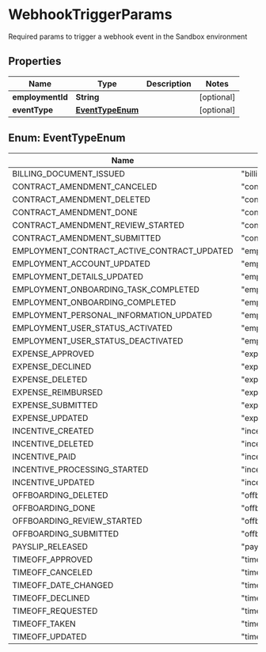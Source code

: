 

# WebhookTriggerParams

Required params to trigger a webhook event in the Sandbox environment

## Properties

| Name | Type | Description | Notes |
|------------ | ------------- | ------------- | -------------|
|**employmentId** | **String** |  |  [optional] |
|**eventType** | [**EventTypeEnum**](#EventTypeEnum) |  |  [optional] |



## Enum: EventTypeEnum

| Name | Value |
|---- | -----|
| BILLING_DOCUMENT_ISSUED | &quot;billing_document.issued&quot; |
| CONTRACT_AMENDMENT_CANCELED | &quot;contract_amendment.canceled&quot; |
| CONTRACT_AMENDMENT_DELETED | &quot;contract_amendment.deleted&quot; |
| CONTRACT_AMENDMENT_DONE | &quot;contract_amendment.done&quot; |
| CONTRACT_AMENDMENT_REVIEW_STARTED | &quot;contract_amendment.review_started&quot; |
| CONTRACT_AMENDMENT_SUBMITTED | &quot;contract_amendment.submitted&quot; |
| EMPLOYMENT_CONTRACT_ACTIVE_CONTRACT_UPDATED | &quot;employment_contract.active_contract_updated&quot; |
| EMPLOYMENT_ACCOUNT_UPDATED | &quot;employment.account.updated&quot; |
| EMPLOYMENT_DETAILS_UPDATED | &quot;employment.details.updated&quot; |
| EMPLOYMENT_ONBOARDING_TASK_COMPLETED | &quot;employment.onboarding_task.completed&quot; |
| EMPLOYMENT_ONBOARDING_COMPLETED | &quot;employment.onboarding.completed&quot; |
| EMPLOYMENT_PERSONAL_INFORMATION_UPDATED | &quot;employment.personal_information.updated&quot; |
| EMPLOYMENT_USER_STATUS_ACTIVATED | &quot;employment.user_status.activated&quot; |
| EMPLOYMENT_USER_STATUS_DEACTIVATED | &quot;employment.user_status.deactivated&quot; |
| EXPENSE_APPROVED | &quot;expense.approved&quot; |
| EXPENSE_DECLINED | &quot;expense.declined&quot; |
| EXPENSE_DELETED | &quot;expense.deleted&quot; |
| EXPENSE_REIMBURSED | &quot;expense.reimbursed&quot; |
| EXPENSE_SUBMITTED | &quot;expense.submitted&quot; |
| EXPENSE_UPDATED | &quot;expense.updated&quot; |
| INCENTIVE_CREATED | &quot;incentive.created&quot; |
| INCENTIVE_DELETED | &quot;incentive.deleted&quot; |
| INCENTIVE_PAID | &quot;incentive.paid&quot; |
| INCENTIVE_PROCESSING_STARTED | &quot;incentive.processing_started&quot; |
| INCENTIVE_UPDATED | &quot;incentive.updated&quot; |
| OFFBOARDING_DELETED | &quot;offboarding.deleted&quot; |
| OFFBOARDING_DONE | &quot;offboarding.done&quot; |
| OFFBOARDING_REVIEW_STARTED | &quot;offboarding.review_started&quot; |
| OFFBOARDING_SUBMITTED | &quot;offboarding.submitted&quot; |
| PAYSLIP_RELEASED | &quot;payslip.released&quot; |
| TIMEOFF_APPROVED | &quot;timeoff.approved&quot; |
| TIMEOFF_CANCELED | &quot;timeoff.canceled&quot; |
| TIMEOFF_DATE_CHANGED | &quot;timeoff.date_changed&quot; |
| TIMEOFF_DECLINED | &quot;timeoff.declined&quot; |
| TIMEOFF_REQUESTED | &quot;timeoff.requested&quot; |
| TIMEOFF_TAKEN | &quot;timeoff.taken&quot; |
| TIMEOFF_UPDATED | &quot;timeoff.updated&quot; |



